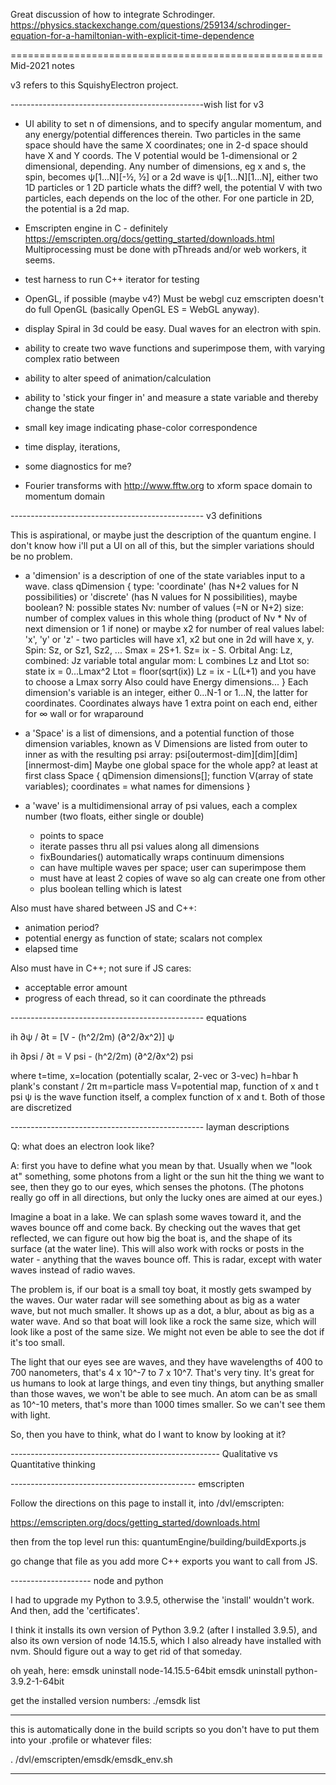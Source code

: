 
Great discussion of how to integrate Schrodinger.
https://physics.stackexchange.com/questions/259134/schrodinger-equation-for-a-hamiltonian-with-explicit-time-dependence



====================================================== Mid-2021 notes

v3 refers to this SquishyElectron project.

------------------------------------------------wish list for v3


- UI ability to set n of dimensions, and to specify angular momentum, and any energy/potential differences therein.  Two particles in the same space should have the same X coordinates; one in 2-d space should have X  and Y coords.  The V potential would be 1-dimensional or 2 dimensional, depending.
Any number of dimensions, eg x and s, the spin, becomes ψ[1...N][-½, ½]
or a 2d wave is ψ[1...N][1...N], either two 1D particles or 1 2D particle
whats the diff?  well, the potential V with two particles, each depends on the loc of the other.
For one particle in 2D, the potential is a 2d map.

- Emscripten engine in C - definitely
https://emscripten.org/docs/getting_started/downloads.html
Multiprocessing must be done with pThreads and/or web workers, it seems.

- test harness to run C++ iterator for testing

- OpenGL, if possible (maybe v4?)  Must be webgl cuz emscripten doesn't do full OpenGL
(basically OpenGL ES = WebGL anyway).

- display Spiral in 3d could be easy.  Dual waves for an electron with spin.

- ability to create two wave functions and superimpose them, with varying complex ratio between

- ability to alter speed of animation/calculation

- ability to 'stick your finger in' and measure a state variable and thereby change the state

- small key image indicating phase-color correspondence
- time display, iterations,
- some diagnostics for me?

- Fourier transforms with http://www.fftw.org to xform space domain to momentum domain

------------------------------------------------ v3 definitions

This is aspirational, or maybe just the description of the quantum engine.  I don't know how i'll put a UI on all  of this, but the simpler variations should be  no problem.

- a 'dimension' is a description of one of the state variables input to a wave.
class qDimension {
	type: 'coordinate' (has N+2 values for N possibilities) or 'discrete' (has N values for N possibilities), maybe boolean?
	N: possible  states
	Nv: number of values (=N or N+2)
	size: number of complex values in this whole thing (product of Nv * Nv of next dimension or 1 if none)
		or maybe x2 for number of real values
	label: 'x', 'y' or 'z' - two particles will have x1, x2 but one in 2d will have x, y.
			Spin: Sz, or Sz1, Sz2, ...  Smax = 2S+1.  Sz= ix - S.  Orbital Ang: Lz, combined: Jz
			variable total angular mom: L combines Lz and Ltot so: state ix = 0...Lmax^2
			Ltot = floor(sqrt(ix))   Lz = ix - L(L+1) and you have to choose a Lmax sorry
			Also could have Energy dimensions...
}
Each dimension's variable is an integer, either 0...N-1 or 1...N, the latter for coordinates.
	Coordinates always have 1 extra point on each end, either for ∞ wall or for wraparound

- a 'Space' is a list of dimensions, and a potential function of those dimension variables, known as V
	Dimensions are listed from outer to inner as with the resulting psi array:
	psi[outermost-dim][dim][dim][innermost-dim]
	Maybe one global space for the whole app?  at least at first
class Space {
	qDimension dimensions[];
	function V(array of state variables);
	coordinates = what names for dimensions
}

- a 'wave' is a multidimensional array of psi  values, each a complex number (two floats, either single or double)
	- points to space
	- iterate passes thru all psi values along all dimensions
	- fixBoundaries() automatically wraps continuum dimensions
	- can have multiple waves per space; user can superimpose them
	- must have at least 2 copies of wave so alg can create one from other
	- plus boolean telling which is latest


Also must have shared between JS and C++:
- animation period?
- potential energy as function of state; scalars not complex
- elapsed time

Also must have in C++; not sure if JS cares:
- acceptable error amount
- progress of each thread, so it can coordinate the pthreads

------------------------------------------------ equations

ih ∂ψ / ∂t  =  [V - (h^2/2m) (∂^2/∂x^2)] ψ


ih ∂psi / ∂t  =  V psi - (h^2/2m) (∂^2/∂x^2) psi

where t=time, x=location (potentially scalar, 2-vec or 3-vec)
h=hbar ħ plank's constant / 2π   m=particle mass
V=potential map, function of x and t
psi ψ is the wave function itself, a complex function of x and t.  Both of those are discretized

------------------------------------------------ layman descriptions


Q: what does an electron look like?

A: first you have to define what you mean by that.  Usually when we "look at" something, some photons from a light or the sun hit the thing we want to see, then they go to our eyes, which senses the photons.  (The photons really go off in all directions, but only the lucky ones are aimed at our eyes.)

Imagine a boat in a lake.  We can splash some waves toward it, and the waves bounce off and come back.  By checking out the waves that get reflected, we can figure out how big the boat is, and the shape of its surface (at the water line).  This will also work with rocks or posts in the water - anything that the waves bounce off.  This is radar, except with water waves instead of radio waves.

The problem is, if our boat is a small toy boat, it mostly gets swamped by the waves.  Our water radar will see something about as big as a water wave, but not much smaller.  It shows up as a dot, a blur, about as big as a water wave.  And so that boat will look like a rock the same size, which will look like a post of the same size.  We might not even be able to see the dot if it's too small.

The light that our eyes see are waves, and they have wavelengths of 400 to 700 nanometers, that's 4 x 10^-7 to 7 x 10^7.  That's very tiny.  It's great for us humans to look at large things, and even tiny things, but anything smaller than those waves, we won't be able to see much.  An atom can be as small as 10^-10 meters, that's more than 1000 times smaller.  So we can't see them with light.

So, then you have to think, what do I want to know by looking at it?



---------------------------------------------------- Qualitative vs Quantitative thinking




---------------------------------------------- emscripten

Follow the directions on this page to install it, into /dvl/emscripten:

https://emscripten.org/docs/getting_started/downloads.html

then from the top level run this:
quantumEngine/building/buildExports.js

go change that file as you add more C++ exports you want to call from JS.

-------------------- node and python

I had to upgrade my Python to 3.9.5, otherwise the 'install' wouldn't work.  And then, add the 'certificates'.

I think it installs its own version of Python 3.9.2 (after I installed 3.9.5), and also its own version of node 14.15.5, which I also already have installed with nvm.  Should figure out a way to get rid of that someday.

oh yeah, here:
emsdk uninstall node-14.15.5-64bit
emsdk uninstall python-3.9.2-1-64bit

get the installed version numbers:
./emsdk list

----------------------

this is automatically done in the build scripts so you don't have to put them into your .profile or whatever files:

. /dvl/emscripten/emsdk/emsdk_env.sh


--------------------------------------------------
